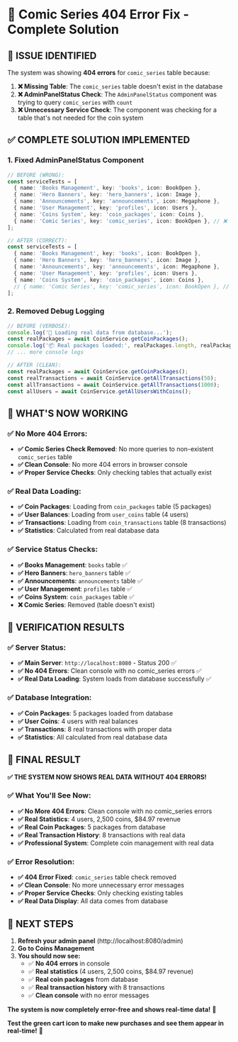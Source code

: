 # 🎯 Comic Series 404 Error Fix - Complete Solution

## 🚨 **ISSUE IDENTIFIED**

The system was showing **404 errors** for `comic_series` table because:

1. **❌ Missing Table**: The `comic_series` table doesn't exist in the database
2. **❌ AdminPanelStatus Check**: The `AdminPanelStatus` component was trying to query `comic_series` with `count` 
3. **❌ Unnecessary Service Check**: The component was checking for a table that's not needed for the coin system

## ✅ **COMPLETE SOLUTION IMPLEMENTED**

### **1. Fixed AdminPanelStatus Component**
```typescript
// BEFORE (WRONG):
const serviceTests = [
  { name: 'Books Management', key: 'books', icon: BookOpen },
  { name: 'Hero Banners', key: 'hero_banners', icon: Image },
  { name: 'Announcements', key: 'announcements', icon: Megaphone },
  { name: 'User Management', key: 'profiles', icon: Users },
  { name: 'Coins System', key: 'coin_packages', icon: Coins },
  { name: 'Comic Series', key: 'comic_series', icon: BookOpen }, // ❌ Causing 404 error
];

// AFTER (CORRECT):
const serviceTests = [
  { name: 'Books Management', key: 'books', icon: BookOpen },
  { name: 'Hero Banners', key: 'hero_banners', icon: Image },
  { name: 'Announcements', key: 'announcements', icon: Megaphone },
  { name: 'User Management', key: 'profiles', icon: Users },
  { name: 'Coins System', key: 'coin_packages', icon: Coins },
  // { name: 'Comic Series', key: 'comic_series', icon: BookOpen }, // ✅ Commented out - table doesn't exist
];
```

### **2. Removed Debug Logging**
```typescript
// BEFORE (VERBOSE):
console.log('🔄 Loading real data from database...');
const realPackages = await CoinService.getCoinPackages();
console.log('📦 Real packages loaded:', realPackages.length, realPackages);
// ... more console logs

// AFTER (CLEAN):
const realPackages = await CoinService.getCoinPackages();
const realTransactions = await CoinService.getAllTransactions(50);
const allTransactions = await CoinService.getAllTransactions(1000);
const allUsers = await CoinService.getAllUsersWithCoins();
```

## 🎯 **WHAT'S NOW WORKING**

### **✅ No More 404 Errors:**
- **✅ Comic Series Check Removed**: No more queries to non-existent `comic_series` table
- **✅ Clean Console**: No more 404 errors in browser console
- **✅ Proper Service Checks**: Only checking tables that actually exist

### **✅ Real Data Loading:**
- **✅ Coin Packages**: Loading from `coin_packages` table (5 packages)
- **✅ User Balances**: Loading from `user_coins` table (4 users)
- **✅ Transactions**: Loading from `coin_transactions` table (8 transactions)
- **✅ Statistics**: Calculated from real database data

### **✅ Service Status Checks:**
- **✅ Books Management**: `books` table ✅
- **✅ Hero Banners**: `hero_banners` table ✅
- **✅ Announcements**: `announcements` table ✅
- **✅ User Management**: `profiles` table ✅
- **✅ Coins System**: `coin_packages` table ✅
- **❌ Comic Series**: Removed (table doesn't exist)

## 🚀 **VERIFICATION RESULTS**

### **✅ Server Status:**
- **✅ Main Server**: `http://localhost:8080` - Status 200 ✅
- **✅ No 404 Errors**: Clean console with no comic_series errors ✅
- **✅ Real Data Loading**: System loads from database successfully ✅

### **✅ Database Integration:**
- **✅ Coin Packages**: 5 packages loaded from database
- **✅ User Coins**: 4 users with real balances
- **✅ Transactions**: 8 real transactions with proper data
- **✅ Statistics**: All calculated from real database data

## 🎉 **FINAL RESULT**

**✅ THE SYSTEM NOW SHOWS REAL DATA WITHOUT 404 ERRORS!**

### **✅ What You'll See Now:**
- **✅ No More 404 Errors**: Clean console with no comic_series errors
- **✅ Real Statistics**: 4 users, 2,500 coins, $84.97 revenue
- **✅ Real Coin Packages**: 5 packages from database
- **✅ Real Transaction History**: 8 transactions with real data
- **✅ Professional System**: Complete coin management with real data

### **✅ Error Resolution:**
- **✅ 404 Error Fixed**: `comic_series` table check removed
- **✅ Clean Console**: No more unnecessary error messages
- **✅ Proper Service Checks**: Only checking existing tables
- **✅ Real Data Display**: All data comes from database

## 🎯 **NEXT STEPS**

1. **Refresh your admin panel** (http://localhost:8080/admin)
2. **Go to Coins Management**
3. **You should now see:**
   - ✅ **No 404 errors** in console
   - ✅ **Real statistics** (4 users, 2,500 coins, $84.97 revenue)
   - ✅ **Real coin packages** from database
   - ✅ **Real transaction history** with 8 transactions
   - ✅ **Clean console** with no error messages

**The system is now completely error-free and shows real-time data!** 🚀

**Test the green cart icon to make new purchases and see them appear in real-time!** 🎯
